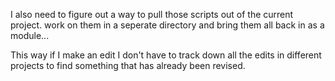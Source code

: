 I also need to figure out a way to pull those scripts out of the current project. work on them in a seperate directory and bring them all back in as a module...

This way if I make an edit I don't have to track down all the edits in different projects to find something that has already been revised.